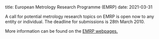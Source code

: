 title: European Metrology Research Programme (EMRP)
date: 2021-03-31

A call for potential metrology research topics on EMRP is open now to any entity or individual. The deadline for submissions is 28th March 2010.
<!--break-->
More information can be found on the [EMRP webpages.](http://www.emrponline.eu/)